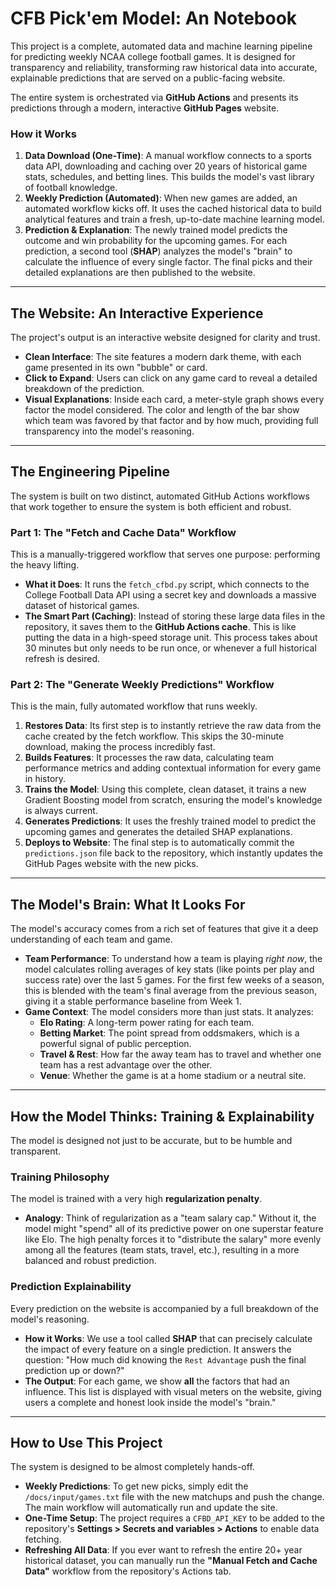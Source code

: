 # CFB Pick'em Model: An Notebook

This project is a complete, automated data and machine learning pipeline for predicting weekly NCAA college football games. It is designed for transparency and reliability, transforming raw historical data into accurate, explainable predictions that are served on a public-facing website.

The entire system is orchestrated via **GitHub Actions** and presents its predictions through a modern, interactive **GitHub Pages** website.



### How it Works
1.  **Data Download (One-Time)**: A manual workflow connects to a sports data API, downloading and caching over 20 years of historical game stats, schedules, and betting lines. This builds the model's vast library of football knowledge.
2.  **Weekly Prediction (Automated)**: When new games are added, an automated workflow kicks off. It uses the cached historical data to build analytical features and train a fresh, up-to-date machine learning model.
3.  **Prediction & Explanation**: The newly trained model predicts the outcome and win probability for the upcoming games. For each prediction, a second tool (**SHAP**) analyzes the model's "brain" to calculate the influence of every single factor. The final picks and their detailed explanations are then published to the website.

---
## The Website: An Interactive Experience
The project's output is an interactive website designed for clarity and trust.
* **Clean Interface**: The site features a modern dark theme, with each game presented in its own "bubble" or card.
* **Click to Expand**: Users can click on any game card to reveal a detailed breakdown of the prediction.
* **Visual Explanations**: Inside each card, a meter-style graph shows every factor the model considered. The color and length of the bar show which team was favored by that factor and by how much, providing full transparency into the model's reasoning.

---
## The Engineering Pipeline
The system is built on two distinct, automated GitHub Actions workflows that work together to ensure the system is both efficient and robust.

### Part 1: The "Fetch and Cache Data" Workflow
This is a manually-triggered workflow that serves one purpose: performing the heavy lifting.
* **What it Does**: It runs the `fetch_cfbd.py` script, which connects to the College Football Data API using a secret key and downloads a massive dataset of historical games.
* **The Smart Part (Caching)**: Instead of storing these large data files in the repository, it saves them to the **GitHub Actions cache**. This is like putting the data in a high-speed storage unit. This process takes about 30 minutes but only needs to be run once, or whenever a full historical refresh is desired.

### Part 2: The "Generate Weekly Predictions" Workflow
This is the main, fully automated workflow that runs weekly.
1.  **Restores Data**: Its first step is to instantly retrieve the raw data from the cache created by the fetch workflow. This skips the 30-minute download, making the process incredibly fast.
2.  **Builds Features**: It processes the raw data, calculating team performance metrics and adding contextual information for every game in history.
3.  **Trains the Model**: Using this complete, clean dataset, it trains a new Gradient Boosting model from scratch, ensuring the model's knowledge is always current.
4.  **Generates Predictions**: It uses the freshly trained model to predict the upcoming games and generates the detailed SHAP explanations.
5.  **Deploys to Website**: The final step is to automatically commit the `predictions.json` file back to the repository, which instantly updates the GitHub Pages website with the new picks.

---
## The Model's Brain: What It Looks For
The model's accuracy comes from a rich set of features that give it a deep understanding of each team and game.

* **Team Performance**: To understand how a team is playing *right now*, the model calculates rolling averages of key stats (like points per play and success rate) over the last 5 games. For the first few weeks of a season, this is blended with the team's final average from the previous season, giving it a stable performance baseline from Week 1.
* **Game Context**: The model considers more than just stats. It analyzes:
    * **Elo Rating**: A long-term power rating for each team.
    * **Betting Market**: The point spread from oddsmakers, which is a powerful signal of public perception.
    * **Travel & Rest**: How far the away team has to travel and whether one team has a rest advantage over the other.
    * **Venue**: Whether the game is at a home stadium or a neutral site.

---
## How the Model Thinks: Training & Explainability
The model is designed not just to be accurate, but to be humble and transparent.

### Training Philosophy
The model is trained with a very high **regularization penalty**.
* **Analogy**: Think of regularization as a "team salary cap." Without it, the model might "spend" all of its predictive power on one superstar feature like Elo. The high penalty forces it to "distribute the salary" more evenly among all the features (team stats, travel, etc.), resulting in a more balanced and robust prediction.

### Prediction Explainability
Every prediction on the website is accompanied by a full breakdown of the model's reasoning.
* **How it Works**: We use a tool called **SHAP** that can precisely calculate the impact of every feature on a single prediction. It answers the question: "How much did knowing the `Rest Advantage` push the final prediction up or down?"
* **The Output**: For each game, we show **all** the factors that had an influence. This list is displayed with visual meters on the website, giving users a complete and honest look inside the model's "brain."

---
## How to Use This Project
The system is designed to be almost completely hands-off.

* **Weekly Predictions**: To get new picks, simply edit the `/docs/input/games.txt` file with the new matchups and push the change. The main workflow will automatically run and update the site.
* **One-Time Setup**: The project requires a `CFBD_API_KEY` to be added to the repository's **Settings > Secrets and variables > Actions** to enable data fetching.
* **Refreshing All Data**: If you ever want to refresh the entire 20+ year historical dataset, you can manually run the **"Manual Fetch and Cache Data"** workflow from the repository's Actions tab.
